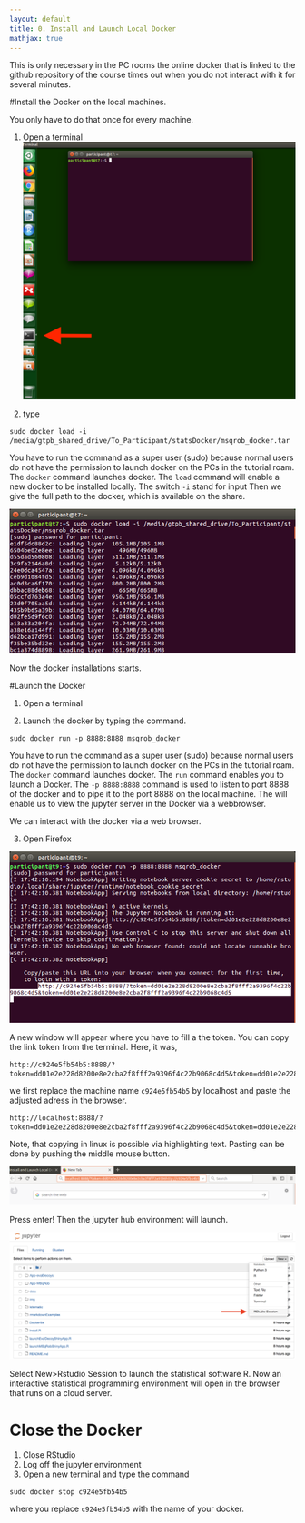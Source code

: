 ```yaml
---
layout: default
title: 0. Install and Launch Local Docker
mathjax: true
---
```


This is only necessary in the PC rooms the online docker that is linked to the github repository of the course times out when you do not interact with it for several minutes.

#Install the Docker on the local machines.

You only have to do that once for every machine.

1. Open a terminal
![Figure Launch Docker 1](./figs/installDocker1.png)

2. type

```
sudo docker load -i /media/gtpb_shared_drive/To_Participant/statsDocker/msqrob_docker.tar
```

You have to run the command as a super user (sudo) because normal users do not have the permission to launch docker on the PCs in the tutorial roam.
The `docker` command launches docker.
The `load` command will enable a new docker to be installed locally.
The switch `-i` stand for input
Then we give the full path to the docker, which is available on the share.

![Figure Launch Docker 2](./figs/installDocker2.png)

Now the docker installations starts.

#Launch the Docker

1. Open a terminal

2. Launch the docker by typing the command.

```
sudo docker run -p 8888:8888 msqrob_docker
```

You have to run the command as a super user (sudo) because normal users do not have the permission to launch docker on the PCs in the tutorial roam.
The `docker` command launches docker.
The `run` command enables you to launch a Docker.
The `-p 8888:8888` command is used to listen to port 8888 of the docker and to pipe it to the port 8888 on the local machine.
The will enable us to view the jupyter server in the Docker via a webbrowser.

We can interact with the docker via a web browser.

3. Open Firefox

![Figure Launch Docker 1](./figs/launchDocker1b.png)

A new window will appear where you have to fill a the token.
You can copy the link token from the terminal.
Here, it was,
```
http://c924e5fb54b5:8888/?token=dd01e2e228d8200e8e2cba2f8fff2a9396f4c22b9068c4d5&token=dd01e2e228d8200e8e2cba2f8fff2a9396f4c22b9068c4d5
```

we first replace the machine name `c924e5fb54b5` by localhost and paste the adjusted adress in the browser.
```
http://localhost:8888/?token=dd01e2e228d8200e8e2cba2f8fff2a9396f4c22b9068c4d5&token=dd01e2e228d8200e8e2cba2f8fff2a9396f4c22b9068c4d5
```


Note, that copying in linux is possible via highlighting text. Pasting can be done by pushing the middle mouse button.

![Figure Launch Docker 2](./figs/launchDocker2.png)

Press enter! Then the jupyter hub environment will launch.

![Figure ](./figs/jupyterHub.png)

Select New>Rstudio Session to launch the statistical software R.
Now an interactive statistical programming environment will open in the browser that runs on a cloud server.

# Close the Docker

1. Close RStudio
2. Log off the jupyter environment
3. Open a new terminal and type the command

```
sudo docker stop c924e5fb54b5
```
where you replace `c924e5fb54b5` with the name of your docker.
